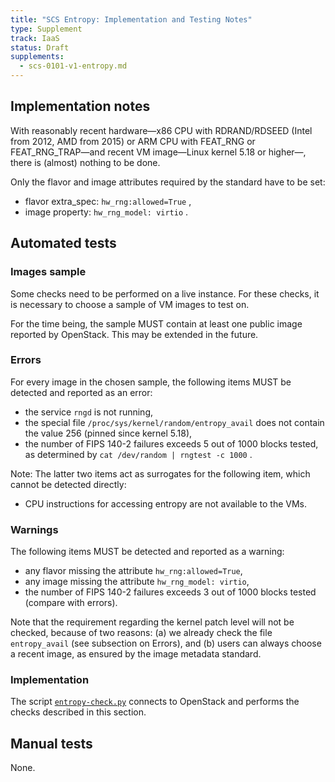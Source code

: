 ```yaml
---
title: "SCS Entropy: Implementation and Testing Notes"
type: Supplement
track: IaaS
status: Draft
supplements:
  - scs-0101-v1-entropy.md
---
```


## Implementation notes

With reasonably recent hardware—x86 CPU with RDRAND/RDSEED (Intel from 2012,
AMD from 2015) or ARM CPU with FEAT_RNG or FEAT_RNG_TRAP—and recent VM image—Linux
kernel 5.18 or higher—, there is (almost) nothing to be done.

Only the flavor and image attributes required by the standard have to be set:

- flavor extra_spec: `hw_rng:allowed=True` ,
- image property: `hw_rng_model: virtio` .

## Automated tests

### Images sample

Some checks need to be performed on a live instance. For these checks, it is
necessary to choose a sample of VM images to test on.

For the time being, the sample MUST contain at least one public image reported
by OpenStack. This may be extended in the future.

### Errors

For every image in the chosen sample, the following items MUST be detected and
reported as an error:

- the service `rngd` is not running,
- the special file `/proc/sys/kernel/random/entropy_avail` does not contain
  the value 256 (pinned since kernel 5.18),
- the number of FIPS 140-2 failures exceeds 5 out of 1000 blocks
  tested, as determined by `cat /dev/random | rngtest -c 1000` .

Note: The latter two items act as surrogates for the following item, which
cannot be detected directly:

- CPU instructions for accessing entropy are not available to the VMs.

### Warnings

The following items MUST be detected and reported as a warning:

- any flavor missing the attribute `hw_rng:allowed=True`,
- any image missing the attribute `hw_rng_model: virtio`,
- the number of FIPS 140-2 failures exceeds 3 out of 1000 blocks
  tested (compare with errors).

Note that the requirement regarding the kernel patch level will not be
checked, because of two reasons: (a) we already check the file `entropy_avail`
(see subsection on Errors), and (b) users can always choose a recent image,
as ensured by the image metadata standard.

### Implementation

The script [`entropy-check.py`](https://github.com/SovereignCloudStack/standards/blob/main/Tests/iaas/entropy/entropy-check.py)
connects to OpenStack and performs the checks described in this section.

## Manual tests

None.
